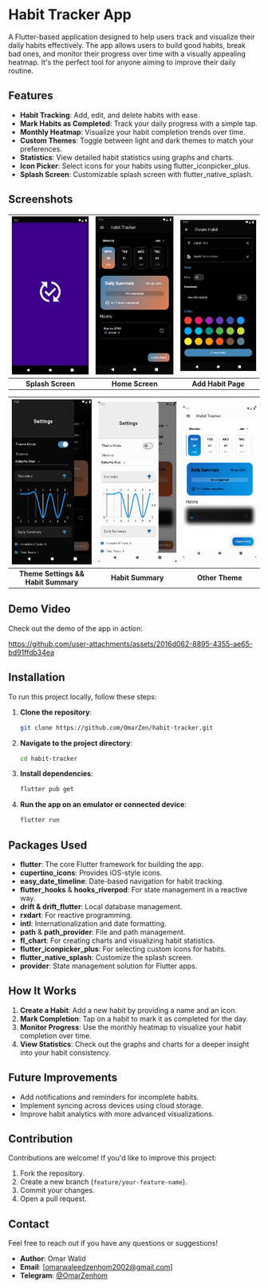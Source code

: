 # Habit Tracker App

A Flutter-based application designed to help users track and visualize their daily habits effectively. The app allows users to build good habits, break bad ones, and monitor their progress over time with a visually appealing heatmap. It's the perfect tool for anyone aiming to improve their daily routine.

## Features

- **Habit Tracking**: Add, edit, and delete habits with ease.
- **Mark Habits as Completed**: Track your daily progress with a simple tap.
- **Monthly Heatmap**: Visualize your habit completion trends over time.
- **Custom Themes**: Toggle between light and dark themes to match your preferences.
- **Statistics**: View detailed habit statistics using graphs and charts.
- **Icon Picker**: Select icons for your habits using flutter_iconpicker_plus.
- **Splash Screen**: Customizable splash screen with flutter_native_splash.

## Screenshots

| ![Home Screen](screenshots/Screenshot1.png) | ![Add Habit Page](screenshots/Screenshot2.png) | ![Statistics](screenshots/Screenshot3.png) |
|:------------------------------------------:|:--------------------------------------------:|:--------------------------------------:|
|         **Splash Screen**                    |         **Home Screen**                   |        **Add Habit Page**            |

| ![Theme Settings](screenshots/Screenshot4.png) | ![Habit Summary](screenshots/Screenshot5.png) | ![Icon Picker](screenshots/Screenshot6.png) |
|:--------------------------------------------:|:--------------------------------------------:|:------------------------------------------:|
| **Theme Settings && Habit Summary**                          | **Habit Summary**                           | **Other Theme**                          |

## Demo Video

Check out the demo of the app in action:

https://github.com/user-attachments/assets/2016d062-8895-4355-ae65-bd91ffdb34ea


## Installation

To run this project locally, follow these steps:

1. **Clone the repository**:
   ```bash  
   git clone https://github.com/OmarZen/habit-tracker.git  
   ```  

2. **Navigate to the project directory**:
   ```bash  
   cd habit-tracker  
   ```  

3. **Install dependencies**:
   ```bash  
   flutter pub get  
   ```  

4. **Run the app on an emulator or connected device**:
   ```bash  
   flutter run  
   ```  

## Packages Used

- **flutter**: The core Flutter framework for building the app.
- **cupertino_icons**: Provides iOS-style icons.
- **easy_date_timeline**: Date-based navigation for habit tracking.
- **flutter_hooks** & **hooks_riverpod**: For state management in a reactive way.
- **drift & drift_flutter**: Local database management.
- **rxdart**: For reactive programming.
- **intl**: Internationalization and date formatting.
- **path** & **path_provider**: File and path management.
- **fl_chart**: For creating charts and visualizing habit statistics.
- **flutter_iconpicker_plus**: For selecting custom icons for habits.
- **flutter_native_splash**: Customize the splash screen.
- **provider**: State management solution for Flutter apps.

## How It Works

1. **Create a Habit**: Add a new habit by providing a name and an icon.
2. **Mark Completion**: Tap on a habit to mark it as completed for the day.
3. **Monitor Progress**: Use the monthly heatmap to visualize your habit completion over time.
4. **View Statistics**: Check out the graphs and charts for a deeper insight into your habit consistency.

## Future Improvements

- Add notifications and reminders for incomplete habits.
- Implement syncing across devices using cloud storage.
- Improve habit analytics with more advanced visualizations.

## Contribution

Contributions are welcome! If you'd like to improve this project:

1. Fork the repository.
2. Create a new branch (`feature/your-feature-name`).
3. Commit your changes.
4. Open a pull request.

## Contact

Feel free to reach out if you have any questions or suggestions!

- **Author**: Omar Walid
- **Email**: [omarwaleedzenhom2002@gmail.com]
- **Telegram**: [@OmarZenhom](https://t.me/OmarZenhom)
